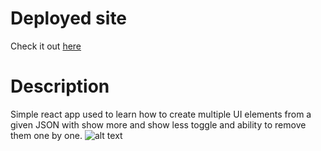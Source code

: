 # Deployed site

Check it out [here](https://luft-react-tours.netlify.app/)

# Description

Simple react app used to learn how to create multiple UI elements from a given JSON with show more and show less toggle and ability to remove them one by one.
![alt text](https://i.imgur.com/ncDhMiq.png)
